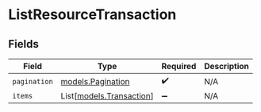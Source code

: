 # ListResourceTransaction


## Fields

| Field                                                | Type                                                 | Required                                             | Description                                          |
| ---------------------------------------------------- | ---------------------------------------------------- | ---------------------------------------------------- | ---------------------------------------------------- |
| `pagination`                                         | [models.Pagination](../models/pagination.md)         | :heavy_check_mark:                                   | N/A                                                  |
| `items`                                              | List[[models.Transaction](../models/transaction.md)] | :heavy_minus_sign:                                   | N/A                                                  |